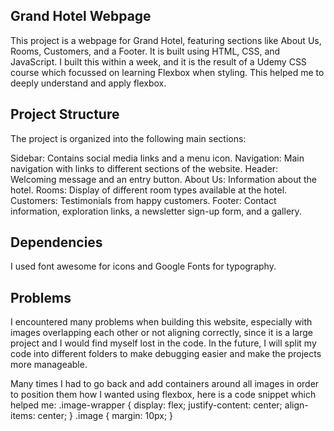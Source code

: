 ## Grand Hotel Webpage

This project is a webpage for Grand Hotel, featuring sections like About Us, Rooms, Customers, and a Footer. It is built using HTML, CSS, and JavaScript.
I built this within a week, and it is the result of a Udemy CSS course which focussed on learning Flexbox when styling. 
This helped me to deeply understand and apply flexbox.

## Project Structure

The project is organized into the following main sections:

Sidebar: Contains social media links and a menu icon.
Navigation: Main navigation with links to different sections of the website.
Header: Welcoming message and an entry button.
About Us: Information about the hotel.
Rooms: Display of different room types available at the hotel.
Customers: Testimonials from happy customers.
Footer: Contact information, exploration links, a newsletter sign-up form, and a gallery.

## Dependencies
I used font awesome for icons and Google Fonts for typography.

## Problems

I encountered many problems when building this website, especially with images overlapping each other or not aligning correctly, since it is a large project and I would find myself lost in the code. 
In the future, I will split my code into different folders to make debugging easier and make the projects more manageable.

Many times I had to go back and add containers around all images in order to position them how I wanted using flexbox, here is a code snippet which 
helped me: 
.image-wrapper {
  display: flex;
  justify-content: center;
  align-items: center;
}
.image {
  margin: 10px;
}

